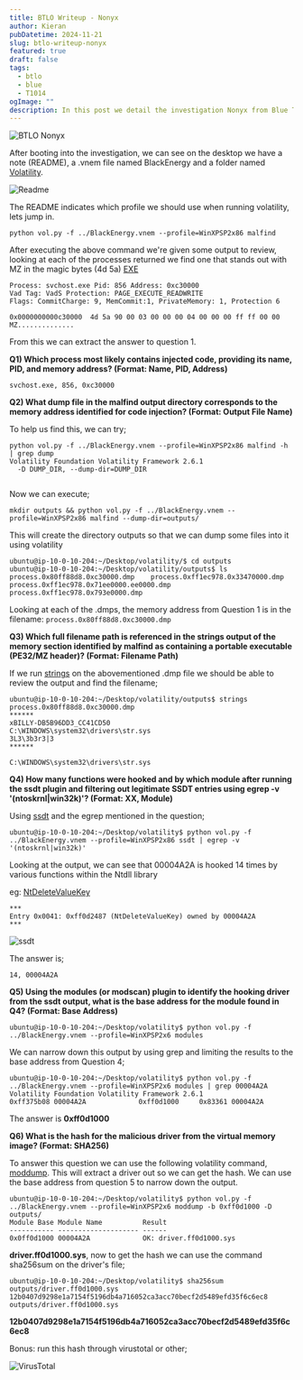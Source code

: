 ```yaml
---
title: BTLO Writeup - Nonyx
author: Kieran
pubDatetime: 2024-11-21
slug: btlo-writeup-nonyx
featured: true
draft: false
tags:
  - btlo
  - blue
  - T1014
ogImage: ""
description: In this post we detail the investigation Nonyx from Blue Team Labs Online
---
```


![BTLO Nonyx](@assets/images/btlo-writeup-nonyx.png)

After booting into the investigation, we can see on the desktop we have a note (README), a .vnem file named BlackEnergy and a folder named [Volatility](https://volatilityfoundation.org/). 

![Readme](@assets/images/btlo-writeup-nonyx-readme.png)

The README indicates which profile we should use when running volatility, lets jump in.

```
python vol.py -f ../BlackEnergy.vnem --profile=WinXPSP2x86 malfind
```

After executing the above command we're given some output to review, looking at each of the processes returned we find one that stands out with MZ in the magic bytes (4d 5a) [EXE](https://en.wikipedia.org/wiki/DOS_MZ_executable)


```
Process: svchost.exe Pid: 856 Address: 0xc30000
Vad Tag: VadS Protection: PAGE_EXECUTE_READWRITE
Flags: CommitCharge: 9, MemCommit:1, PrivateMemory: 1, Protection 6

0x0000000000c30000  4d 5a 90 00 03 00 00 00 04 00 00 00 ff ff 00 00   MZ..............
```

From this we can extract the answer to question 1.

**Q1) Which process most likely contains injected code, providing its name, PID, and memory address? (Format: Name, PID, Address)**

```
svchost.exe, 856, 0xc30000
```

**Q2) What dump file in the malfind output directory corresponds to the memory address identified for code injection? (Format: Output File Name)**

To help us find this, we can try;

```
python vol.py -f ../BlackEnergy.vnem --profile=WinXPSP2x86 malfind -h | grep dump
Volatility Foundation Volatility Framework 2.6.1
  -D DUMP_DIR, --dump-dir=DUMP_DIR
            
```

Now we can execute;

```
mkdir outputs && python vol.py -f ../BlackEnergy.vnem --profile=WinXPSP2x86 malfind --dump-dir=outputs/
```

This will create the directory outputs so that we can dump some files into it using volatility

```
ubuntu@ip-10-0-10-204:~/Desktop/volatility/$ cd outputs
ubuntu@ip-10-0-10-204:~/Desktop/volatility/outputs$ ls
process.0x80ff88d8.0xc30000.dmp    process.0xff1ec978.0x33470000.dmp  process.0xff1ec978.0x71ee0000.ee0000.dmp process.0xff1ec978.0x793e0000.dmp
```

Looking at each of the .dmps, the memory address from Question 1 is in the filename: ```process.0x80ff88d8.0xc30000.dmp ```

**Q3) Which full filename path is referenced in the strings output of the memory section identified by malfind as containing a portable executable (PE32/MZ header)? (Format: Filename Path)**

If we run [strings](https://linux.die.net/man/1/strings) on the abovementioned .dmp file we should be able to review the output and find the filename;

```
ubuntu@ip-10-0-10-204:~/Desktop/volatility/outputs$ strings process.0x80ff88d8.0xc30000.dmp
******
xBILLY-DB5B96DD3_CC41CD50
C:\WINDOWS\system32\drivers\str.sys
3L3\3b3r3|3
******
```
```C:\WINDOWS\system32\drivers\str.sys```

**Q4) How many functions were hooked and by which module after running the ssdt plugin and filtering out legitimate SSDT entries using egrep -v '(ntoskrnl|win32k)'? (Format: XX, Module)**

Using [ssdt](https://github.com/volatilityfoundation/volatility/wiki/Command-Reference#ssdt) and the egrep mentioned in the question;

```
ubuntu@ip-10-0-10-204:~/Desktop/volatility$ python vol.py -f ../BlackEnergy.vnem --profile=WinXPSP2x86 ssdt | egrep -v '(ntoskrnl|win32k)'
```

Looking at the output, we can see that 00004A2A is hooked 14 times by various functions within the Ntdll library

eg: [NtDeleteValueKey](https://malapi.io/winapi/NtDeleteValueKey)

```
***
Entry 0x0041: 0xff0d2487 (NtDeleteValueKey) owned by 00004A2A
***
```

![ssdt](@assets/images/btlo-writeup-nonyx-ssdt.png)

The answer is;
```
14, 00004A2A
```

**Q5) Using the modules (or modscan) plugin to identify the hooking driver from the ssdt output, what is the base address for the module found in Q4? (Format: Base Address)**

```
ubuntu@ip-10-0-10-204:~/Desktop/volatility$ python vol.py -f ../BlackEnergy.vnem --profile=WinXPSP2x6 modules
```

We can narrow down this output by using grep and limiting the results to the base address from Question 4;

```
ubuntu@ip-10-0-10-204:~/Desktop/volatility$ python vol.py -f ../BlackEnergy.vnem --profile=WinXPSP2x6 modules | grep 00004A2A
Volatility Foundation Volatility Framework 2.6.1
0xff375b08 00004A2A             0xff0d1000     0x83361 00004A2A
```

The answer is **0xff0d1000**

**Q6) What is the hash for the malicious driver from the virtual memory image? (Format: SHA256)**

To answer this question we can use the following volatility command, [moddump](https://github.com/volatilityfoundation/volatility/wiki/command-reference#moddump). This will extract a driver out so we can get the hash. We can use the base address from question 5 to narrow down the output.

```
ubuntu@ip-10-0-10-204:~/Desktop/volatility$ python vol.py -f ../BlackEnergy.vnem --profile=WinXPSP2x6 moddump -b 0xff0d1000 -D outputs/
Module Base Module Name          Result
----------- -------------------- ------
0x0ff0d1000 00004A2A             OK: driver.ff0d1000.sys

```
**driver.ff0d1000.sys**, now to get the hash we can use the command sha256sum on the driver's file;

```
ubuntu@ip-10-0-10-204:~/Desktop/volatility$ sha256sum outputs/driver.ff0d1000.sys
12b0407d9298e1a7154f5196db4a716052ca3acc70becf2d5489efd35f6c6ec8  outputs/driver.ff0d1000.sys
```
**12b0407d9298e1a7154f5196db4a716052ca3acc70becf2d5489efd35f6c6ec8**

Bonus: run this hash through virustotal or other;

![VirusTotal](@assets/images/btlo-writeup-nonyx-virustotal.png)

